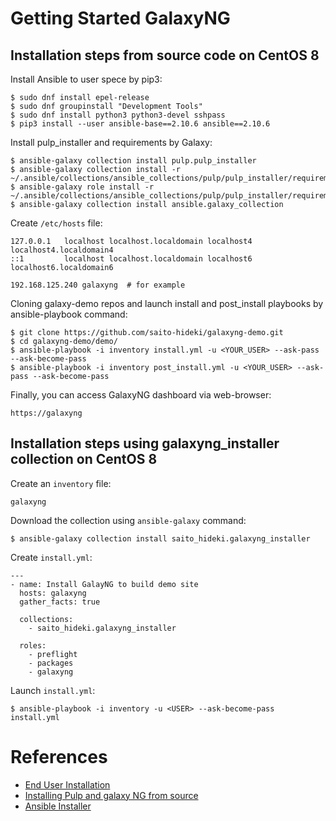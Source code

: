 # Getting Started GalaxyNG

## Installation steps from source code on CentOS 8

Install Ansible to user spece by pip3:

```
$ sudo dnf install epel-release
$ sudo dnf groupinstall "Development Tools"
$ sudo dnf install python3 python3-devel sshpass
$ pip3 install --user ansible-base==2.10.6 ansible==2.10.6
```

Install pulp_installer and requirements by Galaxy:

```
$ ansible-galaxy collection install pulp.pulp_installer
$ ansible-galaxy collection install -r ~/.ansible/collections/ansible_collections/pulp/pulp_installer/requirements.yml
$ ansible-galaxy role install -r ~/.ansible/collections/ansible_collections/pulp/pulp_installer/requirements.yml
$ ansible-galaxy collection install ansible.galaxy_collection
```

Create `/etc/hosts` file:

```
127.0.0.1   localhost localhost.localdomain localhost4 localhost4.localdomain4
::1         localhost localhost.localdomain localhost6 localhost6.localdomain6

192.168.125.240	galaxyng  # for example
```

Cloning galaxy-demo repos and launch install and post_install playbooks by ansible-playbook command:

```
$ git clone https://github.com/saito-hideki/galaxyng-demo.git
$ cd galaxyng-demo/demo/
$ ansible-playbook -i inventory install.yml -u <YOUR_USER> --ask-pass --ask-become-pass
$ ansible-playbook -i inventory post_install.yml -u <YOUR_USER> --ask-pass --ask-become-pass
```
Finally, you can access GalaxyNG dashboard via web-browser:

```
https://galaxyng
```

## Installation steps using galaxyng_installer collection on CentOS 8

Create an `inventory` file:

```
galaxyng
```

Download the collection using `ansible-galaxy` command:

```
$ ansible-galaxy collection install saito_hideki.galaxyng_installer
```

Create `install.yml`:

```
---
- name: Install GalayNG to build demo site
  hosts: galaxyng
  gather_facts: true

  collections:
    - saito_hideki.galaxyng_installer

  roles:
    - preflight
    - packages
    - galaxyng
```

Launch `install.yml`:

```
$ ansible-playbook -i inventory -u <USER> --ask-become-pass install.yml
```


# References
- [End User Installation](https://github.com/ansible/galaxy_ng/wiki/End-User-Installation)
- [Installing Pulp and galaxy NG from source](https://github.com/ansible/galaxy_ng/wiki/Installing-from-source)
- [Ansible Installer](https://pulpproject.org/ansible-installer/)
